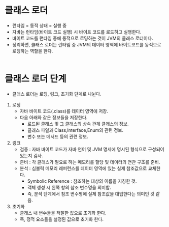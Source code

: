 # 클래스 로더
- 런타임 = 동적 상태 = 실행 중
- 자바는 런타임(바이트 코드 실행) 시 바이트 코드를 로드하고 실행한다.
- 바이트 코드를 런타임 중에 동적으로 로딩하는 것이 JVM의 클래스 로더이다.
- 정리하면, 클래스 로더는 런타임 중 JVM의 데이터 영역에 바이트코드를 동적으로 로딩하는 역할을 한다.
<br><br>

# 클래스 로더 단계
- 클래스 로더는 로딩, 링크, 초기화 단계로 나뉜다.
1. 로딩
    - 자바 바이트 코드(.class)를 데이터 영역에 저장.
    - 다음 아래와 같은 정보들을 저장한다.
        - 로드된 클래스 및 그 클래스의 상속 관계 클래스의 정보.
        - 클래스 파일과 Class,Interface,Enum의 관련 정보.
        - 변수 또는 메서드 등의 관련 정보.
2. 링크
    - 검증 : 자바 바이트 코드가 자바 언어 및 JVM 명세에 명시된 형식으로 구성되어 있는지 검사.
    - 준비 : 각 클래스가 필요로 하는 메모리를 할당 및 데이터의 연관 구조를 준비.
    - 분석 : 심볼릭 메모리 레퍼런스를 데이터 영역에 있는 실제 참조값으로 교체한다.
        - Symbolic Reference : 참조하는 대상의 이름을 지칭한 것.
        - 객체 생성 시 왼쪽 항의 참조 변수명을 의미함.
        - 즉, 분석 단계에서 참조 변수명에 실제 참조값을 대입한다는 의미인 것 같음.
3. 초기화
    - 클래스 내 변수들을 적절한 값으로 초기화 한다.
    - 즉, 정적 요소들을 설정된 값으로 초기화 한다.
